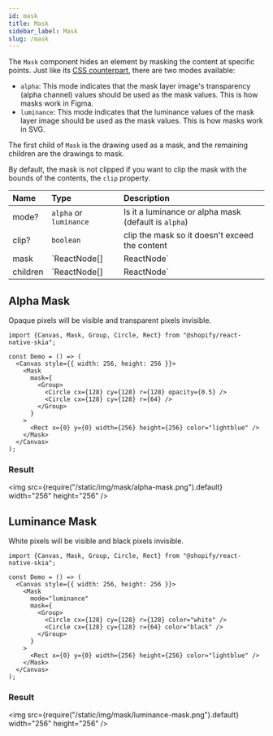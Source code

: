 ```yaml
---
id: mask
title: Mask
sidebar_label: Mask
slug: /mask
---
```


The `Mask` component hides an element by masking the content at specific points.
Just like its [CSS counterpart](https://developer.mozilla.org/en-US/docs/Web/CSS/mask), there are two modes available:
* `alpha`: This mode indicates that the mask layer image's transparency (alpha channel) values should be used as the mask values. This is how masks work in Figma.
* `luminance`: This mode indicates that the luminance values of the mask layer image should be used as the mask values. This is how masks work in SVG.

The first child of `Mask` is the drawing used as a mask, and the remaining children are the drawings to mask.

By default, the mask is not clipped if you want to clip the mask with the bounds of the contents, the `clip` property. 

| Name      | Type                      | Description                                                   |
|:----------|:--------------------------|:--------------------------------------------------------------|
| mode?     | `alpha` or `luminance`    | Is it a luminance or alpha mask (default is `alpha`)          |
| clip?     | `boolean`                 | clip the mask so it doesn't exceed the content                |
| mask      | `ReactNode[] | ReactNode` | Mask definition                                               | 
| children  | `ReactNode[] | ReactNode` | Content to mask                                               |

## Alpha Mask

Opaque pixels will be visible and transparent pixels invisible.

```tsx twoslash
import {Canvas, Mask, Group, Circle, Rect} from "@shopify/react-native-skia";

const Demo = () => (
  <Canvas style={{ width: 256, height: 256 }}>
    <Mask
      mask={
        <Group>
          <Circle cx={128} cy={128} r={128} opacity={0.5} />
          <Circle cx={128} cy={128} r={64} />
        </Group>
      }
    >
      <Rect x={0} y={0} width={256} height={256} color="lightblue" />
    </Mask>
  </Canvas>
);
```

### Result

<img src={require("/static/img/mask/alpha-mask.png").default} width="256" height="256" />

## Luminance Mask

White pixels will be visible and black pixels invisible.

```tsx twoslash
import {Canvas, Mask, Group, Circle, Rect} from "@shopify/react-native-skia";

const Demo = () => (
  <Canvas style={{ width: 256, height: 256 }}>
    <Mask
      mode="luminance"
      mask={
        <Group>
          <Circle cx={128} cy={128} r={128} color="white" />
          <Circle cx={128} cy={128} r={64} color="black" />
        </Group>
      }
    >
      <Rect x={0} y={0} width={256} height={256} color="lightblue" />
    </Mask>
  </Canvas>
);
```

### Result

<img src={require("/static/img/mask/luminance-mask.png").default} width="256" height="256" />
